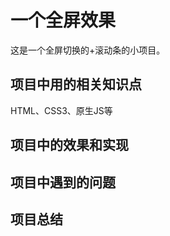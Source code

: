 # 一个全屏效果

这是一个全屏切换的+滚动条的小项目。

## 项目中用的相关知识点

HTML、CSS3、原生JS等 

## 项目中的效果和实现



## 项目中遇到的问题


## 项目总结


  
